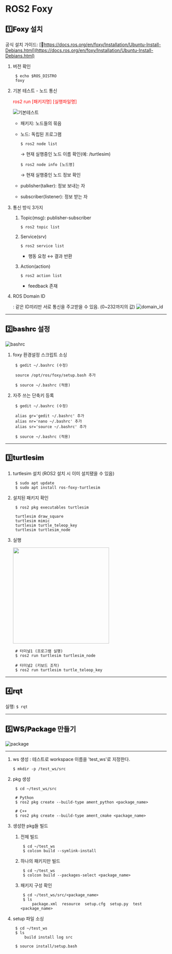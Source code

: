 # ROS2 Foxy

## <h2 style="font-weight: 900;">1️⃣Foxy 설치</h2>

공식 설치 가이드: [🔗https://docs.ros.org/en/foxy/Installation/Ubuntu-Install-Debians.html](https://docs.ros.org/en/foxy/Installation/Ubuntu-Install-Debians.html)

1. 버전 확인

        $ echo $ROS_DISTRO
        foxy


2. 기본 테스트 - 노드 통신 

    <span style="color: red;">ros2 run [패키지명] [실행파일명]</span> 

    ![기본테스트](/ynu-wiki/images/ubuntu/basic_test.png)
    
    - 패키지: 노드들의 묶음 
    - 노드: 독립된 프로그램

        ```$ ros2 node list```   
        
        → 현재 실행중인 노드 이름 확인(예: /turtlesim)

        ```$ ros2 node info [노드명]```   

        → 현재 실행중인 노드 정보 확인
    
    - publisher(talker): 정보 보내는 자
    - subscriber(listener): 정보 받는 자

3. 통신 방식 3가지

    1. Topic(msg): publisher-subscriber

        ```$ ros2 topic list```

    2. Service(srv)

        ```$ ros2 service list```

        - 행동 요청 ↔ 결과 반환

    3. Action(action)

        ```$ ros2 action list``` 
        
        - feedback 존재 

4. ROS Domain ID

    : 같은 ID끼리만 서로 통신을 주고받을 수 있음. (0~232까지의 값) 
    ![domain_id](/ynu-wiki/images/ubuntu/domain_id.png)

---

## <h2 style="font-weight: 900;">2️⃣bashrc 설정</h2>

![bashrc](/ynu-wiki/images/ubuntu/bashrc.png)

1. foxy 환경설정 스크립트 소싱 

        $ gedit ~/.bashrc (수정)
        
        source /opt/ros/foxy/setup.bash 추가
        
        $ source ~/.bashrc (적용)

2. 자주 쓰는 단축키 등록

        $ gedit ~/.bashrc (수정)
        
        alias gr='gedit ~/.bashrc' 추가
        alias nr='nano ~/.bashrc' 추가
        alias sr='source ~/.bashrc' 추가
        
        $ source ~/.bashrc (적용)

---

## <h2 style="font-weight: 900;">3️⃣turtlesim</h2>

1. turtlesim 설치 (ROS2 설치 시 이미 설치됐을 수 있음)

        $ sudo apt update
        $ sudo apt install ros-foxy-turtlesim

2. 설치된 패키지 확인 

        $ ros2 pkg executables turtlesim 
        
        turtlesim draw_square
        turtlesim mimic
        turtlesim turtle_teleop_key
        turtlesim turtlesim_node

3. 실행

    <img src="/ynu-wiki/images/ubuntu/turtlesim.png" width="300"/>

        # 터미널1 (프로그램 실행)
        $ ros2 run turtlesim turtlesim_node

        # 터미널2 (키보드 조작)
        $ ros2 run turtlesim turtle_teleop_key

---

## <h2 style="font-weight: 900;">4️⃣rqt</h2>

실행: ```$ rqt```

---

## <h2 style="font-weight: 900;">5️⃣WS/Package 만들기</h2>

![package](/ynu-wiki/images/ubuntu/package.png)

---

1. ws 생성
: 테스트로 workspace 이름을 'test_ws'로 지정한다. 

    ```$ mkdir -p /test_ws/src``` 

2. pkg 생성

        $ cd ~/test_ws/src
        
        # Python 
        $ ros2 pkg create --build-type ament_python <package_name>

        # C++
        $ ros2 pkg create --build-type ament_cmake <package_name>

3. 생성한 pkg들 빌드

    1. 전체 빌드

            $ cd ~/test_ws
            $ colcon build --symlink-install 
    
    2. 하나의 패키지만 빌드

            $ cd ~/test_ws
            $ colcon build --packages-select <package_name>

    3. 패키지 구성 확인

            $ cd ~/test_ws/src/<package_name>
            $ ls
                package.xml  resource  setup.cfg  setup.py  test  <package_name>

4. setup 파일 소싱

        $ cd ~/test_ws
        $ ls
            build install log src
        
        $ source install/setup.bash